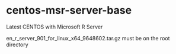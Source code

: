 # centos-msr-server-base
Latest CENTOS with Microsoft R Server

en_r_server_901_for_linux_x64_9648602.tar.gz must be on the root directory

